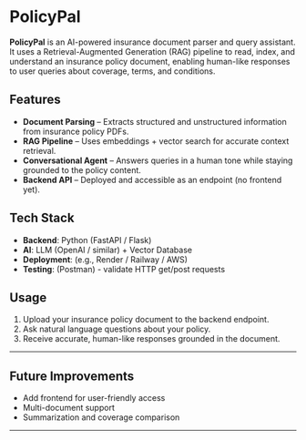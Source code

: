 # PolicyPal

**PolicyPal** is an AI-powered insurance document parser and query assistant.  
It uses a Retrieval-Augmented Generation (RAG) pipeline to read, index, and understand an insurance policy document, enabling human-like responses to user queries about coverage, terms, and conditions.

## Features
- **Document Parsing** – Extracts structured and unstructured information from insurance policy PDFs.
- **RAG Pipeline** – Uses embeddings + vector search for accurate context retrieval.
- **Conversational Agent** – Answers queries in a human tone while staying grounded to the policy content.
- **Backend API** – Deployed and accessible as an endpoint (no frontend yet).

## Tech Stack
- **Backend**: Python (FastAPI / Flask)
- **AI**: LLM (OpenAI / similar) + Vector Database
- **Deployment**: (e.g., Render / Railway / AWS)
- **Testing**: (Postman) - validate HTTP get/post requests

## Usage
1. Upload your insurance policy document to the backend endpoint.
2. Ask natural language questions about your policy.
3. Receive accurate, human-like responses grounded in the document.

---

## Future Improvements
- Add frontend for user-friendly access
- Multi-document support
- Summarization and coverage comparison

---
